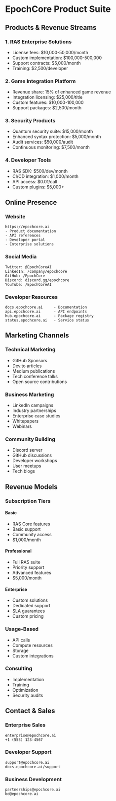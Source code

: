 # EpochCore Product Suite

## Products & Revenue Streams

### 1. RAS Enterprise Solutions
- License fees: $10,000-50,000/month
- Custom implementation: $100,000-500,000
- Support contracts: $5,000/month
- Training: $2,500/developer

### 2. Game Integration Platform
- Revenue share: 15% of enhanced game revenue
- Integration licensing: $25,000/title
- Custom features: $10,000-100,000
- Support packages: $2,500/month

### 3. Security Products
- Quantum security suite: $15,000/month
- Enhanced syntax protection: $5,000/month
- Audit services: $50,000/audit
- Continuous monitoring: $7,500/month

### 4. Developer Tools
- RAS SDK: $500/dev/month
- CI/CD integration: $1,000/month
- API access: $0.01/call
- Custom plugins: $5,000+

## Online Presence

### Website
```
https://epochcore.ai
- Product documentation
- API references
- Developer portal 
- Enterprise solutions
```

### Social Media
```
Twitter: @EpochCoreAI
LinkedIn: /company/epochcore
GitHub: /EpochCore
Discord: discord.gg/epochcore
YouTube: /EpochCoreAI
```

### Developer Resources
```
docs.epochcore.ai     - Documentation
api.epochcore.ai      - API endpoints
hub.epochcore.ai      - Package registry
status.epochcore.ai   - Service status
```

## Marketing Channels

### Technical Marketing
- GitHub Sponsors
- Dev.to articles
- Medium publications
- Tech conference talks
- Open source contributions

### Business Marketing
- LinkedIn campaigns
- Industry partnerships
- Enterprise case studies
- Whitepapers
- Webinars

### Community Building
- Discord server
- GitHub discussions
- Developer workshops
- User meetups
- Tech blogs

## Revenue Models

### Subscription Tiers

#### Basic
- RAS Core features
- Basic support
- Community access
- $1,000/month

#### Professional
- Full RAS suite
- Priority support
- Advanced features
- $5,000/month

#### Enterprise
- Custom solutions
- Dedicated support
- SLA guarantees
- Custom pricing

### Usage-Based
- API calls
- Compute resources
- Storage
- Custom integrations

### Consulting
- Implementation
- Training
- Optimization
- Security audits

## Contact & Sales

### Enterprise Sales
```
enterprise@epochcore.ai
+1 (555) 123-4567
```

### Developer Support
```
support@epochcore.ai
docs.epochcore.ai/support
```

### Business Development
```
partnerships@epochcore.ai
bd@epochcore.ai
```
